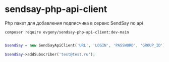 # sendsay-php-api-client
Php пакет для добавления подписчика в сервис SendSay по api

```
composer require evgeny/sendsay-php-api-client:dev-main
```

```php

$sendSay = new SendSayApiClient('URL', 'LOGIN', 'PASSWORD', 'GROUP_ID');

$sendSay->addSubscriber('test@test.ru');

```
